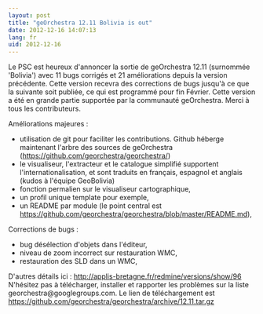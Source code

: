 ```yaml
---
layout: post
title: "geOrchestra 12.11 Bolivia is out"
date: 2012-12-16 14:07:13
lang: fr
uid: 2012-12-16
---
```


<div class="post-content">

<p>Le PSC est heureux d'annoncer la sortie de geOrchestra 12.11 (surnommée
'Bolivia') avec 11 bugs corrigés et 21 améliorations depuis la version
précédente. Cette version recevra des corrections de bugs jusqu'à ce que la
suivante soit publiée, ce qui est programmé pour fin Février. Cette version a
été en grande partie supportée par la communauté geOrchestra. Merci à tous les
contributeurs.</p>
<p>Améliorations majeures :</p>
<ul>
<li>utilisation de git pour faciliter les contributions. Github héberge
maintenant l'arbre des sources de geOrchestra (<a href="https://github.com/georchestra/georchestra/" hreflang="en">https://github.com/georchestra/georchestra/</a>)</li>
<li>le visualiseur, l'extracteur et le catalogue simplifié supportent
l'internationalisation, et sont traduits en français, espagnol et anglais
(kudos à l'équipe GeoBolivia)</li>
<li>fonction permalien sur le visualiseur cartographique,</li>
<li>un profil unique template pour exemple,</li>
<li>un README par module (le point central est <a href="https://github.com/georchestra/georchestra/blob/master/README.md" hreflang="en">https://github.com/georchestra/georchestra/blob/master/README.md</a>),</li>
</ul>
<p>Corrections de bugs :</p>
<ul>
<li>bug désélection d'objets dans l'éditeur,</li>
<li>niveau de zoom incorrect sur restauration WMC,</li>
<li>restauration des SLD dans un WMC,</li>
</ul>
<p>D'autres détails ici : <a href="http://applis-bretagne.fr/redmine/versions/show/96" hreflang="en">http://applis-bretagne.fr/redmine/versions/show/96</a> N'hésitez pas à
télécharger, installer et rapporter les problèmes sur la liste
georchestra@googlegroups.com. Le lien de téléchargement est <a href="https://github.com/georchestra/georchestra/archive/12.11.tar.gz" hreflang="en">https://github.com/georchestra/georchestra/archive/12.11.tar.gz</a></p>

</div>
